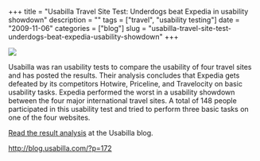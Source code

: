 +++
title = "Usabilla Travel Site Test: Underdogs beat Expedia in usability showdown"
description = ""
tags = ["travel", "usability testing"]
date = "2009-11-06"
categories = ["blog"]
slug = "usabilla-travel-site-test-underdogs-beat-expedia-usability-showdown"
+++



  <div class="notebook-screenshot"><a href="http://blog.usabilla.com/?p=172"><img src="http://media.konigi.com/bluga/wt4af491f5b0fd0_large.jpg"/></a></div><p>Usabilla was ran usability tests to compare the usability of four travel sites and has posted the results. Their analysis concludes that Expedia gets defeated by its competitors Hotwire, Priceline, and Travelocity on basic usability tasks. Expedia performed the worst in a usability showdown between the four major international travel sites. A total of 148 people participated in this usability test and tried to perform three basic tasks on one of the four websites.</p>

<p><a href="http://blog.usabilla.com/?p=172">Read the result analysis</a> at the Usabilla blog.</p>

    
  <a href="http://blog.usabilla.com/?p=172">http://blog.usabilla.com/?p=172</a>
